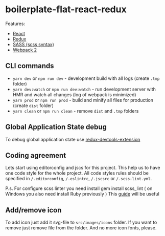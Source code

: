 # boilerplate-flat-react-redux

Features:
* [React](https://facebook.github.io/react/)
* [Redux](http://redux.js.org/)
* [SASS (scss syntax)](http://sass-lang.com/)
* [Webpack 2](https://webpack.js.org/)

## CLI commands
* `yarn dev` or `npm run dev` - development build with all logs (create `.tmp` folder)
* `yarn dev:watch` or `npm run dev:watch` - run development server with HMR and watch all changes (log of webpack is minimized)
* `yarn prod` or `npm run prod` - build and minify all files for production (create `dist` folder)
* `yarn clean` or `npm run clean` - remove `dist` and `.tmp` folders

## Global Application State debug
To debug global application state use [redux-devtools-extension](https://github.com/zalmoxisus/redux-devtools-extension)

## Coding agreement

Lets start using editorconfig and jscs for this project.
This help us to have one code style for the whole project.
All code styles rules should be specified in
`/.editorconfig`, `/.eslintrc`, `/.jscsrc` or `/.scss-lint.yml`.

P.s. For configure scss linter you need install gem install scss_lint
( on Windows  you also need install Ruby previously )
This [guide](https://github.com/brigade/scss-lint#installation) will be useful

## Add/remove icon

To add icon just add it svg-file to `src/images/icons` folder. If you want to remove just remove file from the folder. And no more icon fonts, please.
